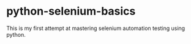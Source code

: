 # python-selenium-basics
This is my first attempt at mastering selenium automation testing using python. 
